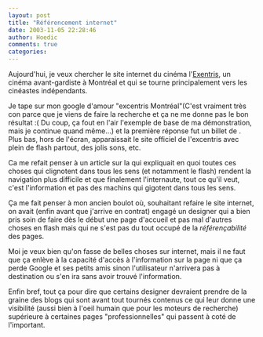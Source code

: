 ```yaml
---
layout: post
title: "Référencement internet"
date: 2003-11-05 22:28:46
author: Hoedic
comments: true
categories: 
---
```



Aujourd'hui, je veux chercher le site internet du cinéma l'<a href="http://www.ex-centris.com/" title="Cinéma l'exentris">Exentris</a>, un cinéma avant-gardiste à Montréal et qui se tourne principalement vers les cinéastes indépendants.

Je tape sur mon google d'amour "excentris Montréal"(C'est vraiment très con parce que je viens de faire la recherche et ça ne me donne pas le bon résultat :( Du coup, ça fout en l'air l'exemple de base de ma démonstration, mais je continue quand même...) et la première réponse fut un billet de . Plus bas, hors de l'écran, apparaissait le site officiel de l'excentris avec plein de flash partout, des jolis sons, etc.

Ca me refait penser à un article sur la   qui expliquait en quoi toutes ces choses qui clignotent dans tous les sens (et notamment le flash) rendent la navigation plus difficile et que finalement l'internaute, tout ce qu'il veut, c'est l'information et pas des machins qui gigotent dans tous les sens.

Ça me fait penser à mon ancien boulot où, souhaitant refaire le site internet, on avait (enfin avant que j'arrive en contrat) engagé un designer qui a bien pris soin de faire dès le début une page d'accueil et pas mal d'autres choses en flash mais qui ne s'est pas du tout occupé de la <i>référençabilité</i> des pages.

Moi je veux bien qu'on fasse de belles choses sur internet, mais il ne faut que ça enlève à la capacité d'accès à l'information sur la page ni que ça perde Google et ses petits amis sinon l'utilisateur n'arrivera pas à destination ou s'en ira sans avoir trouvé l'information.

Enfin bref, tout ça pour dire que certains designer devraient prendre de la graine des blogs qui sont avant tout tournés contenus ce qui leur donne une visibilité (aussi bien à l'oeil humain que pour les moteurs de recherche) supérieure à certaines pages "professionnelles" qui passent à coté de l'important.